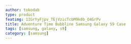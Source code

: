 ```yaml
---
author: tokodab
type: product
featimg: 1IGrYyFjpv_TEjVzicTcbM9k0b_O4GrPv
title: Adventure Time Bubbline Samsung Galaxy S9 Case
tags: [samsung, galaxy, s9]
category: [samsung]
---
```

